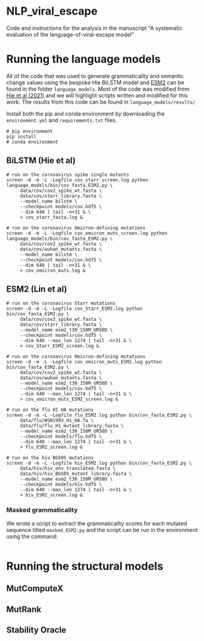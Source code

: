 # NLP_viral_escape
Code and instructions for the analysis in the manuscript "A systematic evaluation of the language-of-viral-escape model"

# Running the language models
All of the code that was used to generate grammaticality and semantic change values using the bespoke Hie BiLSTM model and [ESM2](https://github.com/facebookresearch/esm) can be found in the folder `language_models`. Most of the code was modified from [Hie et al (2021)](https://doi.org/10.1126/science.abd7331) and we will highlight scripts written and modified for this work. The results from this code can be found in `language_models/results/`

Install both the pip and conda environment by downloading the `environment.yml` and `requirements.txt` files.
```
# pip environment
pip install
# conda environment
```

## BiLSTM (Hie et al)

```
# run on the coronavirus spike single mutants
screen -d -m -L -Logfile cov_starr_screen.log python language_models/bin/cov_fasta_ESM2.py \
     data/cov/cov2_spike_wt.fasta \
     data/cov/starr_library.fasta \
     --model_name bilstm \
     --checkpoint models/cov.hdf5 \
     --dim 640 | tail -n+31 & \
     > cov_starr_fasta.log &

# run on the coronavirus Omicron-defining mutations
screen -d -m -L -Logfile cov_omicron_muts_screen.log python language_models/bin/cov_fasta_ESM2.py \
     data/cov/cov2_spike_wt.fasta \
     data/cov/wuhan_mutants.fasta \
     --model_name bilstm \
     --checkpoint models/cov.hdf5 \
     --dim 640 | tail -n+31 & \
     > cov_omicron_muts.log &
```

## ESM2 (Lin et al)

```
# run on the coronavirus Starr mutations
screen -d -m -L -Logfile cov_Starr_ESM2.log python bin/cov_fasta_ESM2.py \
     data/cov/cov2_spike_wt.fasta \
     data/cov/starr_library.fasta \
     --model_name esm2_t30_150M_UR50D \
     --checkpoint models/cov.hdf5 \
     --dim 640 --max_len 1274 | tail -n+31 & \
     > cov_Starr_ESM2_screen.log &

# run on the coronavirus Omicron-defining mutations
screen -d -m -L -Logfile cov_omicron_muts_ESM2.log python bin/cov_fasta_ESM2.py \
     data/cov/cov2_spike_wt.fasta \
     data/cov/wuhan_mutants.fasta \
     --model_name esm2_t30_150M_UR50D \
     --checkpoint models/cov.hdf5 \
     --dim 640 --max_len 1274 | tail -n+31 & \
     > cov_omicron_muts_ESM2_screen.log &

# run on the flu H1 HA mutations
screen -d -m -L -Logfile flu_ESM2.log python bin/cov_fasta_ESM2.py \
     data/flu/WSN1993_H1_HA.fa \
     data/flu/flu_H1_mutant_library.fasta \
     --model_name esm2_t30_150M_UR50D \
     --checkpoint models/flu.hdf5 \
     --dim 640 --max_len 1274 | tail -n+31 & \
     > flu_ESM2_screen.log &

# run on the hiv BG505 mutations
screen -d -m -L -Logfile hiv_ESM2.log python bin/cov_fasta_ESM2.py \
     data/hiv/hiv_env_translated.fasta \
     data/hiv/hiv_BG505_mutant_library.fasta \
     --model_name esm2_t30_150M_UR50D \
     --checkpoint models/hiv.hdf5 \
     --dim 640 --max_len 1274 | tail -n+31 & \
     > hiv_ESM2_screen.log &
```

### Masked grammaticality
We wrote a script to extract the grammaticality scores for each mutated sequence titled `masked_ESM2.py` and the script can be run in the environment using the command:
```

```
# Running the structural models

## MutComputeX

## MutRank

## Stability Oracle
